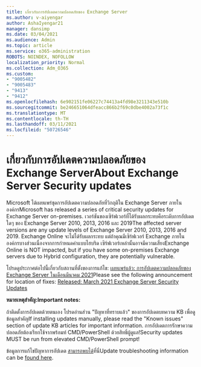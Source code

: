 ```yaml
---
title: เกี่ยวกับการอัปเดตความปลอดภัยของ Exchange Server
ms.author: v-aiyengar
author: AshaIyengar21
manager: dansimp
ms.date: 03/04/2021
ms.audience: Admin
ms.topic: article
ms.service: o365-administration
ROBOTS: NOINDEX, NOFOLLOW
localization_priority: Normal
ms.collection: Adm_O365
ms.custom:
- "9005482"
- "9005483"
- "9413"
- "9412"
ms.openlocfilehash: 6e902151fe06227c74413a4fd98e3211343e510b
ms.sourcegitcommit: be246651064dfeacc866b2f69c0dbe4002a73f1c
ms.translationtype: MT
ms.contentlocale: th-TH
ms.lasthandoff: 03/11/2021
ms.locfileid: "50726546"
---
```

# <a name="about-exchange-server-security-updates"></a><span data-ttu-id="00c25-102">เกี่ยวกับการอัปเดตความปลอดภัยของ Exchange Server</span><span class="sxs-lookup"><span data-stu-id="00c25-102">About Exchange Server Security updates</span></span>

<span data-ttu-id="00c25-103">Microsoft ได้เผยแพร่ชุดการอัปเดตความปลอดภัยที่วิกฤติใน Exchange Server ภายในองค์กร</span><span class="sxs-lookup"><span data-stu-id="00c25-103">Microsoft has released a series of critical security updates for Exchange Server on-premises.</span></span> <span data-ttu-id="00c25-104">เวอร์ชันของเซิร์ฟเวอร์ที่ได้รับผลกระทบคือระดับการอัปเดตใดๆ ของ Exchange Server 2010, 2013, 2016 และ 2019</span><span class="sxs-lookup"><span data-stu-id="00c25-104">The affected server versions are any update levels of Exchange Server 2010, 2013, 2016 and 2019.</span></span> <span data-ttu-id="00c25-105">Exchange Online จะไม่ได้รับผลกระทบ แต่ถ้าคุณมีเซิร์ฟเวอร์ Exchange ภายในองค์กรบางส่วนเนื่องจากการกําหนดค่าแบบไฮบริด เซิร์ฟเวอร์เหล่านั้นอาจมีความเสี่ยง</span><span class="sxs-lookup"><span data-stu-id="00c25-105">Exchange Online is NOT impacted, but if you have some on-premises Exchange servers due to Hybrid configuration, they are potentially vulnerable.</span></span>

<span data-ttu-id="00c25-106">โปรดดูประกาศต่อไปนี้เกี่ยวกับสถานที่ตั้งของการแก้ไข: [เผยแพร่แล้ว: การอัปเดตความปลอดภัยของ Exchange Server ในเดือนมีนาคม 2021](https://techcommunity.microsoft.com/t5/exchange-team-blog/released-march-2021-exchange-server-security-updates/ba-p/2175901)</span><span class="sxs-lookup"><span data-stu-id="00c25-106">Please see the following announcement for location of fixes: [Released: March 2021 Exchange Server Security Updates](https://techcommunity.microsoft.com/t5/exchange-team-blog/released-march-2021-exchange-server-security-updates/ba-p/2175901)</span></span>

<span data-ttu-id="00c25-107">**หมายเหตุสําคัญ:**</span><span class="sxs-lookup"><span data-stu-id="00c25-107">**Important notes:**</span></span>

<span data-ttu-id="00c25-108">ถ้าติดตั้งการอัปเดตด้วยตนเอง โปรดอ่านส่วน "ปัญหาที่ทราบแล้ว" ของการอัปเดตบทความ KB เพื่อดูข้อมูลสําคัญ</span><span class="sxs-lookup"><span data-stu-id="00c25-108">If installing updates manually, please read the "Known issues" section of update KB articles for important information.</span></span> <span data-ttu-id="00c25-109">การอัปเดตการรักษาความปลอดภัยต้องเรียกใช้จากพร้อมท์ CMD/PowerShell ด้วยสิทธิ์ผู้ดูแล!</span><span class="sxs-lookup"><span data-stu-id="00c25-109">Security updates MUST be run from elevated CMD/PowerShell prompt!</span></span>

<span data-ttu-id="00c25-110">ข้อมูลการแก้ไขปัญหาการอัปเดต [สามารถพบได้](https://aka.ms/exupdatefaq)ที่นี่</span><span class="sxs-lookup"><span data-stu-id="00c25-110">Update troubleshooting information can be [found here](https://aka.ms/exupdatefaq).</span></span>
